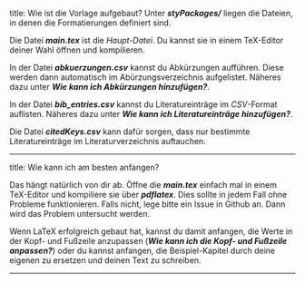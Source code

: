 title: Wie ist die Vorlage aufgebaut?
Unter ***styPackages/*** liegen die Dateien, in denen die Formatierungen definiert sind.

Die Datei ***main.tex*** ist die *Haupt-Datei*. Du kannst sie in einem TeX-Editor deiner Wahl öffnen und kompilieren.

In der Datei ***abkuerzungen.csv*** kannst du Abkürzungen aufführen. Diese werden dann automatisch im Abürzungsverzeichnis aufgelistet. Näheres dazu unter ***Wie kann ich Abkürzungen hinzufügen?***.

In der Datei ***bib_entries.csv*** kannst du Literatureinträge im *CSV*-Format auflisten. Näheres dazu unter ***Wie kann ich Literatureinträge hinzufügen?***.

Die Datei ***citedKeys.csv*** kann dafür sorgen, dass nur bestimmte Literatureinträge im Literaturverzeichnis auftauchen.

---

title: Wie kann ich am besten anfangen?

Das hängt natürlich von dir ab. Öffne die ***main.tex*** einfach mal in einem TeX-Editor und kompiliere sie über ***pdflatex***.
Dies sollte in jedem Fall ohne Probleme funktionieren. Falls nicht, lege bitte ein Issue in Github an. Dann wird das Problem untersucht werden.

Wenn LaTeX erfolgreich gebaut hat, kannst du damit anfangen, die Werte in der Kopf- und Fußzeile anzupassen (***Wie kann ich die Kopf- und Fußzeile anpassen?***) oder du kannst anfangen, die Beispiel-Kapitel durch deine eigenen zu ersetzen und deinen Text zu schreiben.

---


